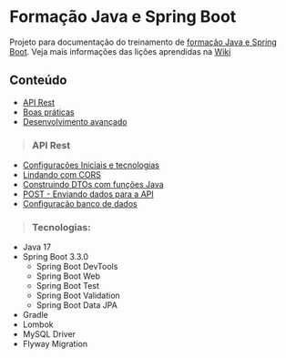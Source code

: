 # Formação Java e Spring Boot
Projeto para documentação do treinamento de [formação Java e Spring Boot](https://cursos.alura.com.br/formacao-spring-boot-3).
Veja mais informações das lições aprendidas na [Wiki](https://github.com/jalussa-santos/formacao-spring-boot/wiki)

## Conteúdo

* [API Rest]()
* [Boas práticas]()
* [Desenvolvimento avançado]()


>### API Rest

* [Configurações Iniciais e tecnologias](https://github.com/jalussa-santos/formacao-spring-boot/issues/1)
* [Lindando com CORS](https://github.com/jalussa-santos/formacao-spring-boot/issues/2)
* [Construindo DTOs com funções Java](https://github.com/jalussa-santos/formacao-spring-boot/issues/3)
* [POST - Enviando dados para a API](https://github.com/jalussa-santos/formacao-spring-boot/issues/6)
* [Configuração banco de dados](https://github.com/jalussa-santos/formacao-spring-boot/issues/8)

>### Tecnologias:

* Java 17
* Spring Boot 3.3.0
  * Spring Boot DevTools
  * Spring Boot Web
  * Spring Boot Test
  * Spring Boot Validation
  * Spring Boot Data JPA
* Gradle
* Lombok
* MySQL Driver
* Flyway Migration
